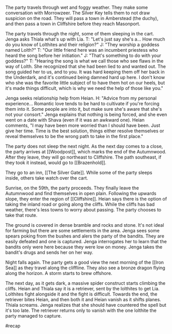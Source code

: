 The party travels through wet and foggy weather. They make some conversation with Morrowzeer. The Silver Key tells them to not draw suspicion on the road. They will pass a town in Amberstead (the duchy), and then pass a town in Cliffshire before they reach Masonport. 

The party travels through the night, some of them sleeping in the cart. Jenga asks Thiala what's up with Lia.
T: "Let's just say she's a... How much do you know of Lolthites and their religion?"
J: "They worship a goddess named Lolth?"
T: "Our little friend here was an incumbent priestess who heard the song before her initiation."
J: "That's something to do with your goddess?"
T: "Hearing the song is what we call those who see flaws in the way of Lolth. She recognized that she had been lied to and wanted out. The song guided her to us, and to you. It was hard keeping them off her back in the Underdark, and it's continued being damned hard up here. I don't know who she was the favorite little subject of to have them hot on our heels, but it's made things difficult, which is why we need the help of those like you."

Jenga seeks relationship help from Heian.
H: "Advice from my personal experience... Romantic love tends to be hard to cultivate if you're forcing them into it. Some people are into it, but make sure she's aware that she's not your consort."
Jenga explains that nothing is being forced, and she even went on a date with Shava (even if it was an awkward one). Heian comments, "I may have been more worried than I should have been. Just give her time. Time is the best solution, things either resolve themselves or reveal themselves to be the wrong path to take in the first place."

The party does not sleep the next night. As the next day comes to a close, the party arrives at [[Woodpost]], which marks the end of the Autumnwood. After they leave, they will go northeast to Cliffshire. The path southeast, if they took it instead, would go to [[Brazenhold]]. 

They go to an inn, [[The Silver Gate]]. While some of the party sleeps inside, others take watch over the cart.

Sunrise, on the 59th, the party proceeds. They finally leave the Autumnwood and find themselves in open plain. Following the upwards slope, they enter the region of [[Cliffshire]]. Heian says there is the option of taking the inland road or going along the cliffs. While the cliffs has bad weather, there's less towns to worry about passing. The party chooses to take that route. 

The ground is covered in dense bramble and rocks and stone. It's not ideal for farming but there are some settlements in the area. Jenga sees some spears poking from the bushes and alers the party of the bandits. They are easily defeated and one is captured. Jenga interrogates her to learn that the bandits only were here because they were low on money. Jenga takes the bandit's drugs and sends her on her way. 

Night falls again. The party gets a good view the next morning of the [[Iron Sea]] as they travel along the cliffline. They also see a bronze dragon flying along the horizon. A storm starts to brew offshore.

The next day, as it gets dark, a massive spider construct starts climbing the cliffs. Heian and Thiala say it is a retriever, sent by the lolthites to get Lia. Lolthites fight alongside it and the fight is difficult. Towards the end, the retriever bites Heian, and then both it and Heian vanish as it shifts planes. Thiala screams. Jenga realizes that she should have countered the spell but it's too late. The retriever returns only to vanish with the one lolthite the party managed to capture.

#recap